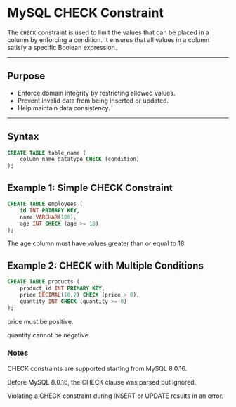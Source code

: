 # MySQL CHECK Constraint

The `CHECK` constraint is used to limit the values that can be placed in a column by enforcing a condition. It ensures that all values in a column satisfy a specific Boolean expression.

---

## Purpose

- Enforce domain integrity by restricting allowed values.
- Prevent invalid data from being inserted or updated.
- Help maintain data consistency.

---

## Syntax

```sql
CREATE TABLE table_name (
    column_name datatype CHECK (condition)
);
```

## Example 1: Simple CHECK Constraint

```sql
CREATE TABLE employees (
    id INT PRIMARY KEY,
    name VARCHAR(100),
    age INT CHECK (age >= 18)
);
```

  The age column must have values greater than or equal to 18.

## Example 2: CHECK with Multiple Conditions

```sql
CREATE TABLE products (
    product_id INT PRIMARY KEY,
    price DECIMAL(10,2) CHECK (price > 0),
    quantity INT CHECK (quantity >= 0)
);
```

  price must be positive.

  quantity cannot be negative.

### Notes

  CHECK constraints are supported starting from MySQL 8.0.16.

  Before MySQL 8.0.16, the CHECK clause was parsed but ignored.

  Violating a CHECK constraint during INSERT or UPDATE results in an error.

